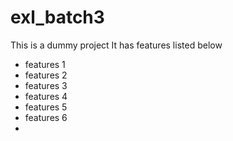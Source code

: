 # exl_batch3
This is a dummy project
It has features listed below
  - features 1
  - features 2
  - features 3
  - features 4
  - features 5
  - features 6
  - 
